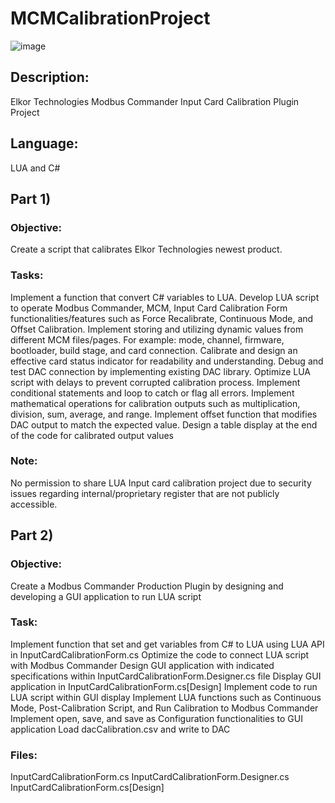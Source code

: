 # MCMCalibrationProject

![image](https://github.com/DasolLim/MCMCalibrationProject/assets/92288227/3f5698cd-f116-4b0f-a902-b47cacce1316)

## Description:
Elkor Technologies Modbus Commander Input Card Calibration Plugin Project

## Language: 
LUA and C#

## Part 1)
### Objective:
Create a script that calibrates Elkor Technologies newest product.

### Tasks:
Implement a function that convert C# variables to LUA.
Develop LUA script to operate Modbus Commander, MCM, Input Card Calibration Form functionalities/features such as Force Recalibrate, Continuous Mode, and Offset Calibration.
Implement storing and utilizing dynamic values from different MCM files/pages.
For example: mode, channel, firmware, bootloader, build stage, and card connection.
Calibrate and design an effective card status indicator for readability and understanding.
Debug and test DAC connection by implementing existing DAC library.
Optimize LUA script with delays to prevent corrupted calibration process.
Implement conditional statements and loop to catch or flag all errors.
Implement mathematical operations for calibration outputs such as multiplication, division, sum, average, and range.
Implement offset function that modifies DAC output to match the expected value.
Design a table display at the end of the code for calibrated output values

### Note:
No permission to share LUA Input card calibration project due to security issues regarding internal/proprietary register that are not publicly accessible.

## Part 2)
### Objective:
Create a Modbus Commander Production Plugin by designing and developing a GUI application to run LUA script

### Task:
Implement function that set and get variables from C# to LUA using LUA API in InputCardCalibrationForm.cs
Optimize the code to connect LUA script with Modbus Commander
Design GUI application with indicated specifications within InputCardCalibrationForm.Designer.cs file
Display GUI application in InputCardCalibrationForm.cs[Design]
Implement code to run LUA script within GUI display
Implement LUA functions such as Continuous Mode, Post-Calibration Script, and Run Calibration to Modbus Commander
Implement open, save, and save as Configuration functionalities to GUI application
Load dacCalibration.csv and write to DAC


### Files:
InputCardCalibrationForm.cs
InputCardCalibrationForm.Designer.cs
InputCardCalibrationForm.cs[Design]

